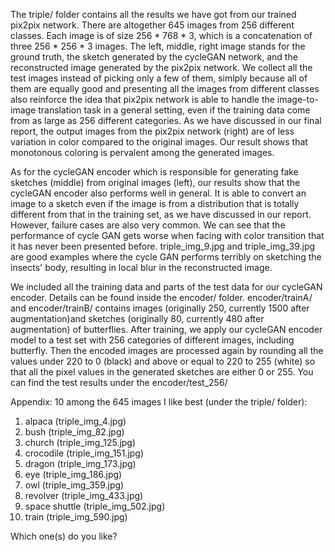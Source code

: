 The triple/ folder contains all the results we have got from our trained pix2pix network. There are altogether 645 images from 256 different classes. Each image is of size 256 * 768 * 3, which is a concatenation of three 256 * 256 * 3 images. The left, middle, right image stands for the ground truth, the sketch generated by the cycleGAN network, and the reconstructed image generated by the pix2pix network. We collect all the test images instead of picking only a few of them, simlply because all of them are equally good and presenting all the images from different classes also reinforce the idea that pix2pix network is able to handle the image-to-image translation task in a general setting, even if the training data come from as large as 256 different categories. As we have discussed in our final report, the output images from the pix2pix network (right) are of less variation in color compared to the original images. Our result shows that monotonous coloring is pervalent among the generated images. 

As for the cycleGAN encoder which is responsible for generating fake sketches (middle) from original images (left), our results show that the cycleGAN encoder also performs well in general. It is able to convert an image to a sketch even if the image is from a distribution that is totally different from that in the training set, as we have discussed in our report. However, failure cases are also very common. We can see that the performance of cycle GAN gets worse when facing with color transition that it has never been presented before. triple_img_9.jpg  and triple_img_39.jpg are good examples where the cycle GAN performs terribly on sketching the insects' body, resulting in local blur in the reconstructed image.

We included all the training data and parts of the test data for our cycleGAN encoder. Details can be found inside the encoder/ folder. encoder/trainA/ and encoder/trainB/ contains images (originally 250, currently 1500 after augmentation)and sketches (originally 80, currently 480 after augmentation) of butterflies. After training, we apply our cycleGAN encoder model to a test set with 256 categories of different images, including butterfly. Then the encoded images are processed again by rounding all the values under 220 to 0 (black) and above or equal to 220 to 255 (white) so that all the pixel values in the generated sketches are either 0 or 255. You can find the test results under the encoder/test_256/


Appendix:
10 among the 645 images I like best (under the triple/ folder): 
1. alpaca (triple_img_4.jpg)
2. bush (triple_img_82.jpg)
3. church (triple_img_125.jpg)
4. crocodile (triple_img_151.jpg)
5. dragon (triple_img_173.jpg)
6. eye (triple_img_186.jpg)
7. owl (triple_img_359.jpg)
8. revolver (triple_img_433.jpg)
9. space shuttle (triple_img_502.jpg)
10. train (triple_img_590.jpg)

Which one(s) do you like?

